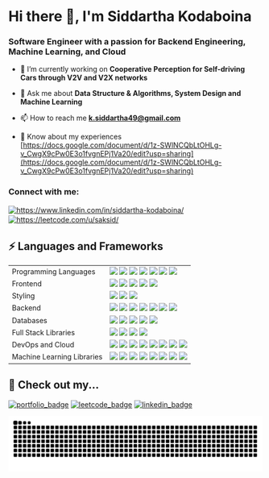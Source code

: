 <h1 align="left">Hi there 👋, I'm Siddartha Kodaboina</h1>
<h3 align="left">Software Engineer with a passion for Backend Engineering, Machine Learning, and Cloud</h3>

- 🌱 I’m currently working on **Cooperative Perception for Self-driving Cars through V2V and V2X networks**
  
- 💬 Ask me about **Data Structure & Algorithms, System Design and Machine Learning**

- 📫 How to reach me **k.siddartha49@gmail.com**

- 📄 Know about my experiences [https://docs.google.com/document/d/1z-SWlNCQbLtOHLg-v_CwgX9cPw0E3o1fvgnEPj1Va20/edit?usp=sharing](https://docs.google.com/document/d/1z-SWlNCQbLtOHLg-v_CwgX9cPw0E3o1fvgnEPj1Va20/edit?usp=sharing)

<h3 align="left">Connect with me:</h3>
<p align="left">
<a href="https://www.linkedin.com/in/siddartha-kodaboina/" target="blank"><img align="center" src="https://raw.githubusercontent.com/rahuldkjain/github-profile-readme-generator/master/src/images/icons/Social/linked-in-alt.svg" alt="https://www.linkedin.com/in/siddartha-kodaboina/" height="30" width="40" /></a>
<a href="https://leetcode.com/u/saksid/" target="blank"><img align="center" src="https://raw.githubusercontent.com/rahuldkjain/github-profile-readme-generator/master/src/images/icons/Social/leet-code.svg" alt="https://leetcode.com/u/saksid/" height="30" width="40" /></a>
</p>

## ⚡ Languages and Frameworks
<table>
  <tr>
    <td>Programming Languages</td>
    <td>
      <img src="https://img.shields.io/badge/C-%2300599C.svg?style=flat-square&logo=c&logoColor=white"/>
      <img src="https://img.shields.io/badge/C++-%2300599C.svg?style=flat-square&logo=c%2B%2B&logoColor=white"/>
      <img src="https://img.shields.io/badge/Java-%23ED8B00.svg?style=flat-square&logo=openjdk&logoColor=white"/>
      <img src="https://img.shields.io/badge/Python-3670A0?style=flat-square&logo=python&logoColor=ffdd54"/>
      <img src="https://img.shields.io/badge/JavaScript-%23323330.svg?style=flat-square&logo=javascript&logoColor=%23F7DF1E"/>
      <img src="https://img.shields.io/badge/PHP-777BB4?styleflat-square&logo=php&logoColor=white"/>
      <img src="https://img.shields.io/badge/typescript-%23007ACC.svg?style=flat-square&logo=typescript&logoColor=white"/>
    </td>
  </tr>
  <tr>
    <td>Frontend</td>
    <td>
      <img src="https://img.shields.io/badge/React-%2320232a.svg?style=flat-square&logo=react&logoColor=%2361DAFB"/>
      <img src="https://img.shields.io/badge/Angular-%23DD0031.svg?style=flat-square&logo=angular&logoColor=white"/>
      <img src="https://img.shields.io/badge/Next.js-000000?style=flat-square&logo=next.js&logoColor=white"/>
      <img src="https://img.shields.io/badge/Vue.js-%2335495e.svg?style=flat-square&logo=vuedotjs&logoColor=%234FC08D"/>
      <img src="https://img.shields.io/badge/HTML5-%23E34F26.svg?style=flat-square&logo=html5&logoColor=white"/>
    </td>
  </tr>
  <tr>
    <td>Styling</td>
    <td>
      <img src="https://img.shields.io/badge/Tailwind-38B2AC.svg?style=flat-square&logo=tailwind-css&logoColor=white"/>
      <img src="https://img.shields.io/badge/MaterialUI-0081CB.svg?style=flat-square&logo=MUI&logoColor=white"/>
      <img src="https://img.shields.io/badge/CSS3-%231572B6.svg?style=flat-square&logo=css3&logoColor=white"/>
    </td>
  </tr>
  <tr>
    <td>Backend</td>
    <td>
      <img src="https://img.shields.io/badge/Node.js-%23339933.svg?style=flat-square&logo=node.js&logoColor=white"/>
      <img src="https://img.shields.io/badge/express.js-%23404d59.svg?style=flat-square&logo=express&logoColor=%2361DAFB">
      <img src="https://img.shields.io/badge/Flask-%23000000.svg?style=flat-square&logo=flask&logoColor=white"/>
      <img src="https://img.shields.io/badge/FastAPI-009688?style=flat-square&logo=fastapi&logoColor=white"/>
      <img src="https://img.shields.io/badge/Django-%23092E20.svg?style=flat-square&logo=django&logoColor=white"/>
      <img src="https://img.shields.io/badge/Spring%20Boot-%236DB33F.svg?style=flat-square&logo=spring-boot&logoColor=white"/>
      <img src="https://img.shields.io/badge/Postman-%23FF6C37.svg?style=flat-square&logo=postman&logoColor=white"/>
    </td>
  </tr>
  <tr>
    <td>Databases</td>
    <td>
      <img src="https://img.shields.io/badge/MySQL-%234479A1.svg?style=flat-square&logo=mysql&logoColor=white"/>
      <img src="https://img.shields.io/badge/MongoDB-%234ea94b.svg?style=flat-square&logo=mongodb&logoColor=white"/>
      <img src="https://img.shields.io/badge/Firebase-%23039BE5.svg?style=flat-square&logo=firebase"/>
      <img src="https://img.shields.io/badge/PostgreSQL-%23336791.svg?style=flat-square&logo=postgresql&logoColor=white"/>
      <img src="https://img.shields.io/badge/Redis-%23DC382D.svg?style=flat-square&logo=redis&logoColor=white"/>
    </td>
  </tr>
  <tr>
    <td>Full Stack Libraries</td>
    <td>
      <img src="https://img.shields.io/badge/Socket.IO-%23010101.svg?style=flat-square&logo=socketdotio&logoColor=white"/>
      <img src="https://img.shields.io/badge/React%20Testing%20Library-%23CC6699.svg?style=flat-square&logo=testing-library&logoColor=white"/>
      <img src="https://img.shields.io/badge/Jest-C21325?style=flat-square&logo=jest&logoColor=white"/>
      <img src="https://img.shields.io/badge/OpenAPI-6BA539?style=flat-square&logo=openapi-initiative&logoColor=white"/>
    </td>
  </tr>
    <tr>
    <td>DevOps and Cloud</td>
    <td>
      <img src="https://img.shields.io/badge/AWS-%23232F3E.svg?style=flat-square&logo=amazon-aws&logoColor=white"/>
      <img src="https://img.shields.io/badge/GCP-%234285F4.svg?style=flat-square&logo=google-cloud&logoColor=white"/>
      <img src="https://img.shields.io/badge/Azure-%230072C6.svg?style=flat-square&logo=microsoftazure&logoColor=white"/>
      <img src="https://img.shields.io/badge/Jenkins-%23D24939.svg?style=flat-square&logo=jenkins&logoColor=white"/>
      <img src="https://img.shields.io/badge/Docker-%232496ED.svg?style=flat-square&logo=docker&logoColor=white"/>
      <img src="https://img.shields.io/badge/Kubernetes-%23326CE5.svg?style=flat-square&logo=kubernetes&logoColor=white"/>
      <img src="https://img.shields.io/badge/Terraform-%235835CC.svg?style=flat-square&logo=terraform&logoColor=white"/>
      <img src="https://img.shields.io/badge/Prometheus-%23E6522C.svg?style=flat-square&logo=prometheus&logoColor=white"/>
    </td>
  </tr>
  <tr>
    <td>Machine Learning Libraries</td>
    <td>
      <img src="https://img.shields.io/badge/Keras-D00000.svg?style=flat-square&logo=keras&logoColor=white"/>
      <img src="https://img.shields.io/badge/TensorFlow-%23FF6F00.svg?style=flat-square&logo=tensorflow&logoColor=white"/>
      <img src="https://img.shields.io/badge/OpenCV-%235C3EE8.svg?style=flat-square&logo=opencv&logoColor=white"/>
      <img src="https://img.shields.io/badge/Pandas-150458?style=flat-square&logo=pandas&logoColor=white"/>
      <img src="https://img.shields.io/badge/Numpy-013243?style=flat-square&logo=numpy&logoColor=white"/>
      <img src="https://img.shields.io/badge/Seaborn-4C4C4C?style=flat-square&logo=seaborn&logoColor=white"/>
      <img src="https://img.shields.io/badge/Scikit%20Learn-F7931E.svg?style=flat-square&logo=scikit-learn&logoColor=white"/>
      <img src="https://img.shields.io/badge/Matplotlib-013220?style=flat-square&logo=matplotlib&logoColor=white"/>
     </td>
  </tr>
</table>

## 👀 Check out my...

[![portfolio_badge]](https://kodaboina.com/)
[![leetcode_badge]](https://leetcode.com/u/saksid/)
[![linkedin_badge]](https://www.linkedin.com/in/siddartha-kodaboina/)

<img src="https://raw.githubusercontent.com/Siddartha-Kodaboina/Siddartha-Kodaboina/output/snake.svg" alt="Snake animation" />


<!-- Badges -->
[portfolio_badge]: https://img.shields.io/badge/Portfolio%20Website-%230077B5.svg?style=flat-square&logo=buffer&logoColor=white
[linkedin_badge]: https://img.shields.io/badge/LinkedIn-%230077B5.svg?style=flat-square&logo=linkedin&logoColor=white
[leetcode_badge]: https://img.shields.io/badge/LeetCode-FFA116?style=flat-square&logo=LeetCode&logoColor=white

